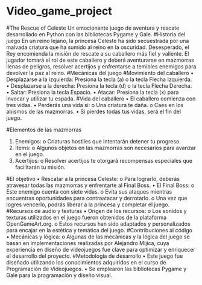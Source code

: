 # Video_game_project
#The Rescue of Celeste
Un emocionante juego de aventura y rescate desarrollado en Python con las bibliotecas Pygame y Gale.
#Historia del juego
En un reino lejano, la princesa Celeste ha sido secuestrada por una malvada criatura que ha sumido al reino en la oscuridad. Desesperado, el Rey encomienda la misión de rescate a su caballero más fiel y valiente. El jugador tomará el rol de este caballero y deberá aventurarse en mazmorras llenas de peligros, resolver acertijos y enfrentarse a temibles enemigos para devolver la paz al reino.
#Mecánicas del juego
#Movimiento del caballero
•	Desplazarse a la izquierda: Presiona la tecla (a) o la tecla Flecha Izquierda.
•	Desplazarse a la derecha: Presiona la tecla (d) o la tecla Flecha Derecha.
•	Saltar: Presiona la tecla Espacio.
•	Atacar: Presiona la tecla (x) para invocar y utilizar tu espada.
#Vida del caballero
•	El caballero comienza con tres vidas.
•	Perderás una vida si:
o	Una criatura te daña.
o	Caes en los abismos de las mazmorras.
•	Si pierdes todas tus vidas, será el fin del juego.

#Elementos de las mazmorras
1.	Enemigos:
o	Criaturas hostiles que intentarán detener tu progreso.
2.	Ítems:
o	Algunos objetos en las mazmorras son necesarios para avanzar en el juego.
3.	Acertijos:
o	Resolver acertijos te otorgará recompensas especiales que facilitarán tu misión.

#El objetivo
•	Rescatar a la princesa Celeste:
o	Para lograrlo, deberás atravesar todas las mazmorras y enfrentarte al Final Boss.
•	El Final Boss:
o	Este enemigo cuenta con siete vidas.
o	Evita sus ataques mientras encuentras oportunidades para contraatacar y derrotarlo.
o	Una vez que logres vencerlo, podrás liberar a la princesa y completar el juego.
#Recursos de audio y texturas
•	Origen de los recursos:
o	Los sonidos y texturas utilizados en el juego fueron obtenidos de la plataforma OpenGameArt.org.
o	Estos recursos han sido adaptados y personalizados para encajar en la estética y temática del juego.
#Contribuciones al código
•	Mecánicas y lógica:
o	Algunas de las mecánicas y la lógica del juego se basan en implementaciones realizadas por Alejandro Mijica, cuya experiencia en diseño de videojuegos fue clave para optimizar y enriquecer el desarrollo del proyecto.
#Metodología de desarrollo
•	Este juego fue diseñado utilizando los conocimientos adquiridos en el curso de Programación de Videojuegos.
•	Se emplearon las bibliotecas Pygame y Gale para la programación y diseño visual.

